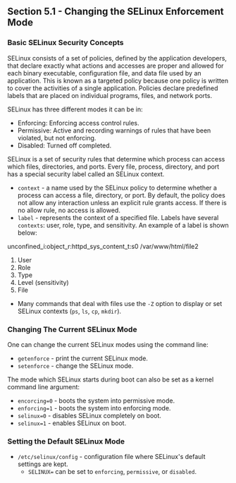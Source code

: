 ## Section 5.1 - Changing the SELinux Enforcement Mode

### Basic SELinux Security Concepts

SELinux consists of a set of policies, defined by the application developers, that declare exactly what actions and accesses are proper and allowed for each binary executable, configuration file, and data file used by an application. This is known as a targeted policy because one policy is written to cover the activities of a single application. Policies declare predefined labels that are placed on individual programs, files, and network ports.

SELinux has three different modes it can be in:

* Enforcing: Enforcing access control rules.
* Permissive: Active and recording warnings of rules that have been violated, but not enforcing.
* Disabled: Turned off completed.

SELinux is a set of security rules that determine which process can access which files, directories, and ports. Every file, process, directory, and port has a special security label called an SELinux context. 

* `context` - a name used by the SELinux policy to determine whether a process can access a file, directory, or port. By default, the policy does not allow any interaction unless an explicit rule grants access. If there is no allow rule, no access is allowed.
* `label` - represents the context of a specified file. Labels have several `contexts`: user, role, type, and sensitivity. An example of a label is shown below:

unconfined_i:object_r:httpd_sys_content_t:s0 /var/www/html/file2

1. User
2. Role
3. Type
4. Level (sensitivity)
5. File

* Many commands that deal with files use the `-Z` option to display or set SELinux contexts (`ps`, `ls`, `cp`, `mkdir`).

### Changing The Current SELinux Mode

One can change the current SELinux modes using the command line:

* `getenforce` - print the current SELinux mode.
* `setenforce` - change the SELinux mode.

The mode which SELinux starts during boot can also be set as a kernel command line argument:

* `encorcing=0` - boots the system into permissive mode.
* `enforcing=1` - boots the system into enforcing mode.
* `selinux=0` - disables SELinux completely on boot.
* `selinux=1` - enables SELinux on boot.

### Setting the Default SELinux Mode

* `/etc/selinux/config` - configuration file where SELinux's default settings are kept.
  * `SELINUX=` can be set to `enforcing`, `permissive`, or `disabled`.

